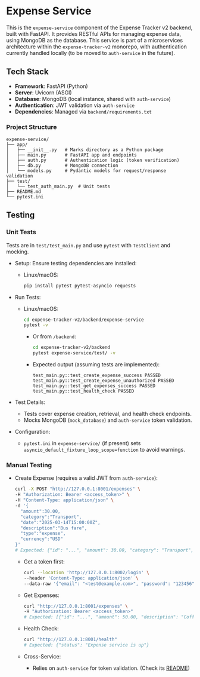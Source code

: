 # Expense Service

This is the `expense-service` component of the Expense Tracker v2 backend, built with FastAPI. It provides RESTful APIs for managing expense data, using MongoDB as the database. This service is part of a microservices architecture within the `expense-tracker-v2` monorepo, with authentication currently handled locally (to be moved to `auth-service` in the future).

## Tech Stack

- **Framework**: FastAPI (Python)
- **Server**: Uvicorn (ASGI)
- **Database**: MongoDB (local instance, shared with `auth-service`)
- **Authentication**: JWT validation via `auth-service`
- **Dependencies**: Managed via `backend/requirements.txt`

### Project Structure

```text
expense-service/
├── app/
│   ├── __init__.py   # Marks directory as a Python package
│   ├── main.py       # FastAPI app and endpoints
│   ├── auth.py       # Authentication logic (token verification)
│   ├── db.py         # MongoDB connection
│   └── models.py     # Pydantic models for request/response validation
├── test/
│   └── test_auth_main.py  # Unit tests
├── README.md
└── pytest.ini
```

## Testing

### Unit Tests

Tests are in `test/test_main.py` and use `pytest` with `TestClient` and mocking.

- Setup:
  Ensure testing dependencies are installed:
  - Linux/macOS:

    ```bash
    pip install pytest pytest-asyncio requests
    ```

- Run Tests:
  - Linux/macOS:

    ```bash
    cd expense-tracker-v2/backend/expense-service
    pytest -v
    ```

    - Or from `/backend`:

      ```bash
      cd expense-tracker-v2/backend
      pytest expense-service/test/ -v
      ```

    - Expected output (assuming tests are implemented):

      ```test
      test_main.py::test_create_expense_success PASSED
      test_main.py::test_create_expense_unauthorized PASSED
      test_main.py::test_get_expenses_success PASSED
      test_main.py::test_health_check PASSED
      ```

- Test Details:
  - Tests cover expense creation, retrieval, and health check endpoints.
  - Mocks MongoDB (`mock_database`) and `auth-service` token validation.

- Configuration:
  - `pytest.ini` in `expense-service/` (if present) sets `asyncio_default_fixture_loop_scope=function` to avoid warnings.

### Manual Testing

- Create Expense (requires a valid JWT from `auth-service`):

    ```bash
    curl -X POST "http://127.0.0.1:8001/expenses" \
    -H "Authorization: Bearer <access_token>" \
    -H "Content-Type: application/json" \
    -d '{
      "amount":30.00,
      "category":"Transport",
      "date":"2025-03-14T15:00:00Z",
      "description":"Bus fare",
      "type":"expense",
      "currency":"USD"
    }'
    # Expected: {"id": "...", "amount": 30.00, "category": "Transport", "date": "2025-03-14T15:00:00Z", "description": "Bus fare", "type":"expense", "currency":"USD"}
    ```

  - Get a token first:

    ```bash
    curl --location 'http://127.0.0.1:8002/login' \
    --header 'Content-Type: application/json' \
    --data-raw '{"email": "<test@example.com>", "password": "123456"}'
    ```
  
  - Get Expenses:

      ```bash
      curl "http://127.0.0.1:8001/expenses" \
      -H "Authorization: Bearer <access_token>"
      # Expected: [{"id": "...", "amount": 50.00, "description": "Coffee", "date": "2025-04-09"}, ...]
      ```
  
  - Health Check:

    ```bash
    curl "http://127.0.0.1:8001/health"
    # Expected: {"status": "Expense service is up"}
    ```

  - Cross-Service:
    - Relies on `auth-service` for token validation. (Check its [README](../auth-service/README.md))
